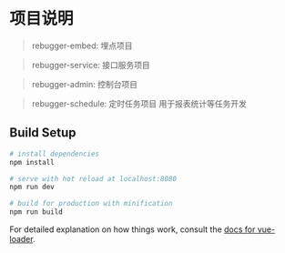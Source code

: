 # 项目说明

> rebugger-embed: 埋点项目

> rebugger-service: 接口服务项目

> rebugger-admin:  控制台项目

> rebugger-schedule: 定时任务项目 用于报表统计等任务开发

## Build Setup

```bash
# install dependencies
npm install

# serve with hot reload at localhost:8080
npm run dev

# build for production with minification
npm run build
```

For detailed explanation on how things work, consult the [docs for vue-loader](http://vuejs.github.io/vue-loader).
